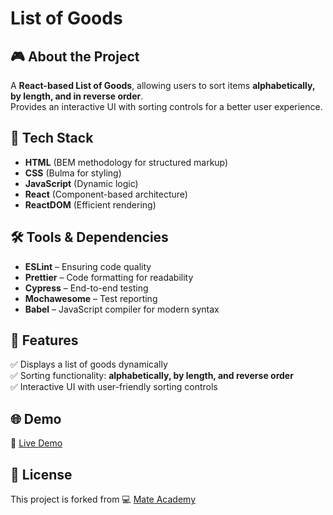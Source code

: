 # List of Goods

## 🎮 About the Project
A **React-based List of Goods**, allowing users to sort items **alphabetically, by length, and in reverse order**.  
Provides an interactive UI with sorting controls for a better user experience.

## 🚀 Tech Stack
- **HTML** (BEM methodology for structured markup)  
- **CSS** (Bulma for styling)  
- **JavaScript** (Dynamic logic)  
- **React** (Component-based architecture)  
- **ReactDOM** (Efficient rendering)  

## 🛠️ Tools & Dependencies
- **ESLint** – Ensuring code quality  
- **Prettier** – Code formatting for readability  
- **Cypress** – End-to-end testing  
- **Mochawesome** – Test reporting  
- **Babel** – JavaScript compiler for modern syntax  

## 📌 Features
✅ Displays a list of goods dynamically  
✅ Sorting functionality: **alphabetically, by length, and reverse order**  
✅ Interactive UI with user-friendly sorting controls  

## 🌐 Demo
🔗 [Live Demo](https://AndriiZakharenko.github.io/list-of-goods/)

## 📜 License
This project is forked from 💻 [Mate Academy](https://github.com/mate-academy/react_list-of-goods-js)
